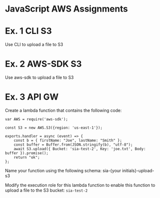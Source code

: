 # JavaScript AWS Assignments

# Ex. 1 CLI S3
Use CLI to upload a file to S3

# Ex. 2 AWS-SDK S3 
Use aws-sdk to upload a file to S3

# Ex. 3 API GW
Create a lambda function that contains the following code:

```
var AWS = require('aws-sdk');

const S3 = new AWS.S3({region: 'us-east-1'});

exports.handler = async (event) => {
    const b = { firstName: "Joe", lastName: "Smith" };
    const buffer = Buffer.from(JSON.stringify(b), "utf-8");
    await S3.upload({ Bucket: 'sia-test-2', Key: 'joe.txt', Body: buffer }).promise();
    return "ok";
};

```

Name your function using the following schema: sia-{your initials}-upload-s3

Modify the execution role for this lambda function to enable this function to upload a file to
the S3 bucket: `sia-test-2`
